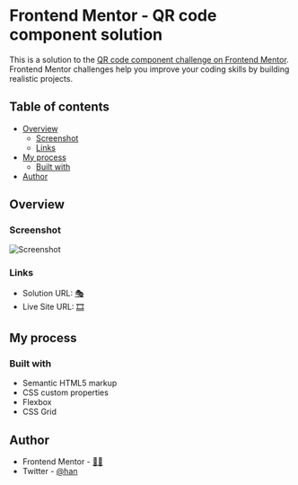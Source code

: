 # Frontend Mentor - QR code component solution

This is a solution to the [QR code component challenge on Frontend Mentor](https://www.frontendmentor.io/challenges/qr-code-component-iux_sIO_H). Frontend Mentor challenges help you improve your coding skills by building realistic projects. 

## Table of contents

- [Overview](#overview)
  - [Screenshot](#screenshot)
  - [Links](#links)
- [My process](#my-process)
  - [Built with](#built-with)
- [Author](#author)



## Overview

### Screenshot

![Screenshot](https://user-images.githubusercontent.com/115585523/197225713-57ce83ac-e6e7-4452-8cd7-cb2ee86e0a34.png)





### Links

- Solution URL: [🎭](https://github.com/euigor/QR-code-component)
- Live Site URL: [🎞](https://euigor.github.io/QR-code-component/)

## My process

### Built with

- Semantic HTML5 markup
- CSS custom properties
- Flexbox
- CSS Grid



## Author

- Frontend Mentor - [🕵️‍♀️](https://www.frontendmentor.io/profile/euigor)
- Twitter - [@han](https://www.twitter.com/quietasacurse)



